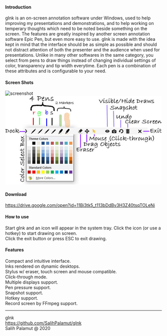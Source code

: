 
#### Introduction

gInk is an on-screen annotation software under Windows, used to help improving my presentations and demonstrations, and to help working on temperary thoughts which need to be noted beside something on the screen. The features are greatly inspired by another screen annotation software Epic Pen, but even more easy to use. gInk is made with the idea kept in mind that the interface should be as simple as possible and should not distract attention of both the presenter and the audience when used for presentations. Unlike in many other softwares in the same category, you select from pens to draw things instead of changing individual settings of color, transparency and tip width everytime. Each pen is a combination of these attributes and is configurable to your need.

#### Screen Shots

![screenshot](/screenshot1.jpg)  
![screenshot](/screenshot2.jpg)  

#### Download

https://drive.google.com/open?id=11Bi3tk5_t113bDdBv3H3Z40tsqTOLeNi

#### How to use

Start gInk and an icon will appear in the system tray. Click the icon (or use a hotkey) to start drawing on screen.  
Click the exit button or press ESC to exit drawing.  

#### Features

Compact and intuitive interface.  
Inks rendered on dynamic desktops.  
Stylus w/ eraser, touch screen and mouse compatible.  
Click-through mode.  
Multiple displays support.  
Pen pressure support.  
Snapshot support.  
Hotkey support.    
Record screen by FFmpeg support.

----
gInk  
https://github.com/SalihPalamut/gInk  
Salih Palamut @ 2020  
